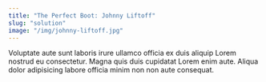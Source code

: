 ```yaml
---
title: "The Perfect Boot: Johnny Liftoff"
slug: "solution"
image: "/img/johnny-liftoff.jpg"
--- 
```


Voluptate aute sunt laboris irure ullamco officia ex duis aliquip Lorem nostrud eu consectetur. Magna quis duis cupidatat Lorem enim aute. Aliqua dolor adipisicing labore officia minim non non aute consequat.